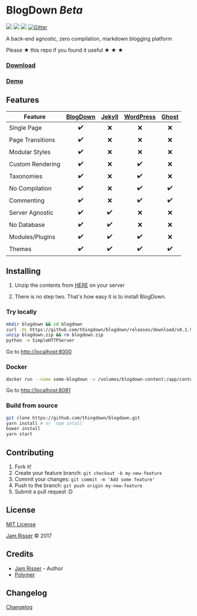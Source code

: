 # BlogDown _Beta_

[![](https://img.shields.io/docker/stars/thingdown/blogdown.svg?style=flat-square)](https://hub.docker.com/r/thingdown/blogdown/) [![](https://img.shields.io/docker/pulls/thingdown/blogdown.svg?style=flat-square)](https://hub.docker.com/r/thingdown/blogdown/) [![](https://img.shields.io/docker/build/thingdown/blogdown.svg?style=flat-square)](https://hub.docker.com/r/thingdown/blogdown/) [![Gitter](https://img.shields.io/gitter/room/nwjs/nw.js.svg?style=flat-square)](https://gitter.im/thingdown/blogdown?utm_source=badge&utm_medium=badge&utm_campaign=pr-badge)

A back-end agnostic, zero compilation, markdown blogging platform

Please &#9733; this repo if you found it useful &#9733; &#9733; &#9733;

### [Download](https://github.com/thingdown/blogdown/releases/download/v0.1.9/blogdown.zip)
### [Demo](https://thingdown.github.io/blogdown)


## Features

| Feature          | [BlogDown](https://github.com/thingdown/blogdown) | [Jekyll](https://jekyllrb.com/) | [WordPress](https://wordpress.org/) | [Ghost](https://ghost.org/) |
| ---------------- | :-----------------------------------------------: | :-----------------------------: | :---------------------------------: | :-------------------------: |
| Single Page      | :heavy_check_mark:                                | :x:                             | :x:                                 | :x:                         |
| Page Transitions | :heavy_check_mark:                                | :x:                             | :x:                                 | :x:                         |
| Modular Styles   | :heavy_check_mark:                                | :x:                             | :x:                                 | :x:                         |
| Custom Rendering | :heavy_check_mark:                                | :x:                             | :heavy_check_mark:                  | :x:                         |
| Taxonomies       | :heavy_check_mark:                                | :x:                             | :heavy_check_mark:                  | :x:                         |
| No Compilation   | :heavy_check_mark:                                | :x:                             | :heavy_check_mark:                  | :heavy_check_mark:          |
| Commenting       | :heavy_check_mark:                                | :x:                             | :heavy_check_mark:                  | :heavy_check_mark:          |
| Server Agnostic  | :heavy_check_mark:                                | :heavy_check_mark:              | :x:                                 | :x:                         |
| No Database      | :heavy_check_mark:                                | :heavy_check_mark:              | :x:                                 | :x:                         |
| Modules/Plugins  | :heavy_check_mark:                                | :heavy_check_mark:              | :heavy_check_mark:                  | :x:                         |
| Themes           | :heavy_check_mark:                                | :heavy_check_mark:              | :heavy_check_mark:                  | :heavy_check_mark:          |


## Installing

1. Unzip the contents from [HERE](https://github.com/thingdown/blogdown/releases/download/v0.1.9/blogdown.zip) on your server

2. There is no step two. That's how easy it is to install BlogDown.

### Try locally

```sh
mkdir blogdown && cd blogdown
curl -OL https://github.com/thingdown/blogdown/releases/download/v0.1.9/blogdown.zip
unzip blogdown.zip && rm blogdown.zip
python -m SimpleHTTPServer
```

Go to [http://localhost:8000](http://localhost:8000)

### Docker

```sh
docker run --name some-blogdown -v /volumes/blogdown-content:/app/content -p 8081:8081 thingdown/blogdown:latest
```

Go to [http://localhost:8081](http://localhost:8081)

### Build from source

```sh
git clone https://github.com/thingdown/blogdown.git
yarn install # or `npm intall`
bower install
yarn start
```


## Contributing
1. Fork it!
2. Create your feature branch: `git checkout -b my-new-feature`
3. Commit your changes: `git commit -m 'Add some feature'`
4. Push to the branch: `git push origin my-new-feature`
5. Submit a pull request :D


## License

[MIT License](https://github.com/thingdown/blogdown/blob/master/LICENSE)

[Jam Risser]('https://github.com/jamrizzi') &copy; 2017


## Credits

* [Jam Risser](https://github.com/jamrizzi) - Author
* [Polymer](https://www.polymer-project.org/)


## Changelog

[Changelog](https://github.com/thingdown/blogdown/blob/master/CHANGELOG.md)
